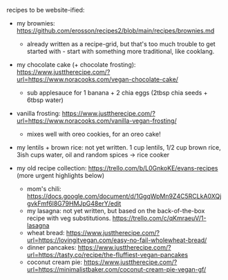 recipes to be website-ified:

* my brownies: https://github.com/erosson/recipes2/blob/main/recipes/brownies.md
    * already written as a recipe-grid, but that's too much trouble to get started with - start with something more traditional, like cooklang. 
* my chocolate cake (+ chocolate frosting): https://www.justtherecipe.com/?url=https://www.noracooks.com/vegan-chocolate-cake/
    * sub applesauce for 1 banana + 2 chia eggs (2tbsp chia seeds + 6tbsp water)
* vanilla frosting: https://www.justtherecipe.com/?url=https://www.noracooks.com/vanilla-vegan-frosting/
    * mixes well with oreo cookies, for an oreo cake!
* my lentils + brown rice: not yet written. 1 cup lentils, 1/2 cup brown rice, 3ish cups water, oil and random spices -> rice cooker

* my old recipe collection: https://trello.com/b/L0GnkoKE/evans-recipes (more urgent highlights below)
    * mom's chili: https://docs.google.com/document/d/1GgqWpMn9Z4C5RCLkA0XQjgvkFmf6l8G79HMJpG48erY/edit
    * my lasagna: not yet written, but based on the back-of-the-box recipe with veg substitutions. https://trello.com/c/qKmraeuV/1-lasagna 
    * wheat bread: https://www.justtherecipe.com/?url=https://lovingitvegan.com/easy-no-fail-wholewheat-bread/
    * dinner pancakes: https://www.justtherecipe.com/?url=https://tasty.co/recipe/the-fluffiest-vegan-pancakes
    * coconut cream pie: https://www.justtherecipe.com/?url=https://minimalistbaker.com/coconut-cream-pie-vegan-gf/